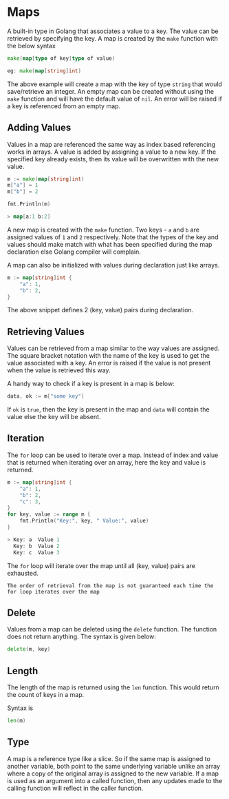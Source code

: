 # Maps

A built-in type in Golang that associates a value to a key. The value can be retrieved by specifying the key. A map is created by the `make` function with the below syntax

```go
make(map[type of key]type of value)

eg: make(map[string]int)
```

The above example will create a map with the key of type `string` that would save/retrieve an integer. An empty map can be created without using the `make` function and will have the default value of `nil`. An error will be raised if a key is referenced from an empty map.

## Adding Values

Values in a map are referenced the same way as index based referencing works in arrays. A value is added by assigning a value to a new key. If the specified key already exists, then its value will be overwritten with the new value.

```go
m := make(map[string]int)
m["a"] = 1
m["b"] = 2

fmt.Println(m)

> map[a:1 b:2]
```

A new map is created with the `make` function. Two keys - `a` and `b` are assigned values of `1` and `2` respectively. Note that the types of the key and values should make match with what has been specified during the map declaration else Golang compiler will complain.

A map can also be initialized with values during declaration just like arrays.

```go
m := map[string]int {
    "a": 1,
    "b": 2,
}
```

The above snippet defines 2 (key, value) pairs during declaration.

## Retrieving Values

Values can be retrieved from a map similar to the way values are assigned. The square bracket notation with the name of the key is used to get the value associated with a key. An error is raised if the value is not present when the value is retrieved this way.

A handy way to check if a key is present in a map is below:

```go
data, ok := m["some key"]
```

If `ok` is `true`, then the key is present in the map and `data` will contain the value else the key will be absent.

## Iteration

The `for` loop can be used to iterate over a map. Instead of index and value that is returned when iterating over an array, here the key and value is returned.

```go
m := map[string]int {
    "a": 1,
    "b": 2,
    "c": 3,
}
for key, value := range m {
    fmt.Println("Key:", key, " Value:", value)
}

> Key: a  Value 1
  Key: b  Value 2
  Key: c  Value 3
```

The `for` loop will iterate over the map until all (key, value) pairs are exhausted.

```text
The order of retrieval from the map is not guaranteed each time the for loop iterates over the map
```

## Delete

Values from a map can be deleted using the `delete` function. The function does not return anything. The syntax is given below:

```go
delete(m, key)
```

## Length

The length of the map is returned using the `len` function. This would return the count of keys in a map.

Syntax is

```go
len(m)
```

## Type

A map is a reference type like a slice. So if the same map is assigned to another variable, both point to the same underlying variable unlike an array where a copy of the original array is assigned to the new variable. If a map is used as an argument into a called function, then any updates made to the calling function will reflect in the caller function.
